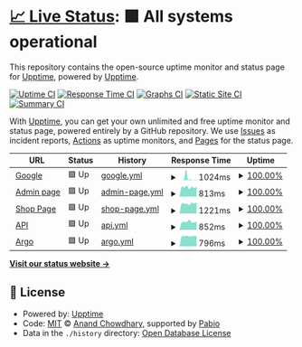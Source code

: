 # [📈 Live Status](https://upptime.github.io/upptime): <!--live status--> **🟩 All systems operational**

This repository contains the open-source uptime monitor and status page for [Upptime](https://upptime.js.org), powered by [Upptime](https://github.com/upptime/upptime).

[![Uptime CI](https://github.com/trungtrandb/upptime/workflows/Uptime%20CI/badge.svg)](https://github.com/trungtrandb/upptime/actions?query=workflow%3A%22Uptime+CI%22)
[![Response Time CI](https://github.com/trungtrandb/upptime/workflows/Response%20Time%20CI/badge.svg)](https://github.com/trungtrandb/upptime/actions?query=workflow%3A%22Response+Time+CI%22)
[![Graphs CI](https://github.com/trungtrandb/upptime/workflows/Graphs%20CI/badge.svg)](https://github.com/trungtrandb/upptime/actions?query=workflow%3A%22Graphs+CI%22)
[![Static Site CI](https://github.com/trungtrandb/upptime/workflows/Static%20Site%20CI/badge.svg)](https://github.com/trungtrandb/upptime/actions?query=workflow%3A%22Static+Site+CI%22)
[![Summary CI](https://github.com/trungtrandb/upptime/workflows/Summary%20CI/badge.svg)](https://github.com/trungtrandb/upptime/actions?query=workflow%3A%22Summary+CI%22)

With [Upptime](https://upptime.js.org), you can get your own unlimited and free uptime monitor and status page, powered entirely by a GitHub repository. We use [Issues](https://github.com/upptime/upptime/issues) as incident reports, [Actions](https://github.com/trungtrandb/upptime/actions) as uptime monitors, and [Pages](https://upptime.github.io/upptime) for the status page.

<!--start: status pages-->
<!-- This summary is generated by Upptime (https://github.com/upptime/upptime) -->
<!-- Do not edit this manually, your changes will be overwritten -->
<!-- prettier-ignore -->
| URL | Status | History | Response Time | Uptime |
| --- | ------ | ------- | ------------- | ------ |
| <img alt="" src="https://icons.duckduckgo.com/ip3/www.google.com.ico" height="13"> [Google](https://www.google.com) | 🟩 Up | [google.yml](https://github.com/trungtrandb/uptime/commits/HEAD/history/google.yml) | <details><summary><img alt="Response time graph" src="./graphs/google/response-time-week.png" height="20"> 1024ms</summary><br><a href="https://trungtrandb.github.io/uptime/history/google"><img alt="Response time 163" src="https://img.shields.io/endpoint?url=https%3A%2F%2Fraw.githubusercontent.com%2Ftrungtrandb%2Fuptime%2FHEAD%2Fapi%2Fgoogle%2Fresponse-time.json"></a><br><a href="https://trungtrandb.github.io/uptime/history/google"><img alt="24-hour response time 149" src="https://img.shields.io/endpoint?url=https%3A%2F%2Fraw.githubusercontent.com%2Ftrungtrandb%2Fuptime%2FHEAD%2Fapi%2Fgoogle%2Fresponse-time-day.json"></a><br><a href="https://trungtrandb.github.io/uptime/history/google"><img alt="7-day response time 1024" src="https://img.shields.io/endpoint?url=https%3A%2F%2Fraw.githubusercontent.com%2Ftrungtrandb%2Fuptime%2FHEAD%2Fapi%2Fgoogle%2Fresponse-time-week.json"></a><br><a href="https://trungtrandb.github.io/uptime/history/google"><img alt="30-day response time 548" src="https://img.shields.io/endpoint?url=https%3A%2F%2Fraw.githubusercontent.com%2Ftrungtrandb%2Fuptime%2FHEAD%2Fapi%2Fgoogle%2Fresponse-time-month.json"></a><br><a href="https://trungtrandb.github.io/uptime/history/google"><img alt="1-year response time 163" src="https://img.shields.io/endpoint?url=https%3A%2F%2Fraw.githubusercontent.com%2Ftrungtrandb%2Fuptime%2FHEAD%2Fapi%2Fgoogle%2Fresponse-time-year.json"></a></details> | <details><summary><a href="https://trungtrandb.github.io/uptime/history/google">100.00%</a></summary><a href="https://trungtrandb.github.io/uptime/history/google"><img alt="All-time uptime 100.00%" src="https://img.shields.io/endpoint?url=https%3A%2F%2Fraw.githubusercontent.com%2Ftrungtrandb%2Fuptime%2FHEAD%2Fapi%2Fgoogle%2Fuptime.json"></a><br><a href="https://trungtrandb.github.io/uptime/history/google"><img alt="24-hour uptime 100.00%" src="https://img.shields.io/endpoint?url=https%3A%2F%2Fraw.githubusercontent.com%2Ftrungtrandb%2Fuptime%2FHEAD%2Fapi%2Fgoogle%2Fuptime-day.json"></a><br><a href="https://trungtrandb.github.io/uptime/history/google"><img alt="7-day uptime 100.00%" src="https://img.shields.io/endpoint?url=https%3A%2F%2Fraw.githubusercontent.com%2Ftrungtrandb%2Fuptime%2FHEAD%2Fapi%2Fgoogle%2Fuptime-week.json"></a><br><a href="https://trungtrandb.github.io/uptime/history/google"><img alt="30-day uptime 100.00%" src="https://img.shields.io/endpoint?url=https%3A%2F%2Fraw.githubusercontent.com%2Ftrungtrandb%2Fuptime%2FHEAD%2Fapi%2Fgoogle%2Fuptime-month.json"></a><br><a href="https://trungtrandb.github.io/uptime/history/google"><img alt="1-year uptime 100.00%" src="https://img.shields.io/endpoint?url=https%3A%2F%2Fraw.githubusercontent.com%2Ftrungtrandb%2Fuptime%2FHEAD%2Fapi%2Fgoogle%2Fuptime-year.json"></a></details>
| <img alt="" src="https://icons.duckduckgo.com/ip3/admin.trungtq.io.ico" height="13"> [Admin page](https://admin.trungtq.io) | 🟩 Up | [admin-page.yml](https://github.com/trungtrandb/uptime/commits/HEAD/history/admin-page.yml) | <details><summary><img alt="Response time graph" src="./graphs/admin-page/response-time-week.png" height="20"> 813ms</summary><br><a href="https://trungtrandb.github.io/uptime/history/admin-page"><img alt="Response time 916" src="https://img.shields.io/endpoint?url=https%3A%2F%2Fraw.githubusercontent.com%2Ftrungtrandb%2Fuptime%2FHEAD%2Fapi%2Fadmin-page%2Fresponse-time.json"></a><br><a href="https://trungtrandb.github.io/uptime/history/admin-page"><img alt="24-hour response time 839" src="https://img.shields.io/endpoint?url=https%3A%2F%2Fraw.githubusercontent.com%2Ftrungtrandb%2Fuptime%2FHEAD%2Fapi%2Fadmin-page%2Fresponse-time-day.json"></a><br><a href="https://trungtrandb.github.io/uptime/history/admin-page"><img alt="7-day response time 813" src="https://img.shields.io/endpoint?url=https%3A%2F%2Fraw.githubusercontent.com%2Ftrungtrandb%2Fuptime%2FHEAD%2Fapi%2Fadmin-page%2Fresponse-time-week.json"></a><br><a href="https://trungtrandb.github.io/uptime/history/admin-page"><img alt="30-day response time 868" src="https://img.shields.io/endpoint?url=https%3A%2F%2Fraw.githubusercontent.com%2Ftrungtrandb%2Fuptime%2FHEAD%2Fapi%2Fadmin-page%2Fresponse-time-month.json"></a><br><a href="https://trungtrandb.github.io/uptime/history/admin-page"><img alt="1-year response time 916" src="https://img.shields.io/endpoint?url=https%3A%2F%2Fraw.githubusercontent.com%2Ftrungtrandb%2Fuptime%2FHEAD%2Fapi%2Fadmin-page%2Fresponse-time-year.json"></a></details> | <details><summary><a href="https://trungtrandb.github.io/uptime/history/admin-page">100.00%</a></summary><a href="https://trungtrandb.github.io/uptime/history/admin-page"><img alt="All-time uptime 97.42%" src="https://img.shields.io/endpoint?url=https%3A%2F%2Fraw.githubusercontent.com%2Ftrungtrandb%2Fuptime%2FHEAD%2Fapi%2Fadmin-page%2Fuptime.json"></a><br><a href="https://trungtrandb.github.io/uptime/history/admin-page"><img alt="24-hour uptime 100.00%" src="https://img.shields.io/endpoint?url=https%3A%2F%2Fraw.githubusercontent.com%2Ftrungtrandb%2Fuptime%2FHEAD%2Fapi%2Fadmin-page%2Fuptime-day.json"></a><br><a href="https://trungtrandb.github.io/uptime/history/admin-page"><img alt="7-day uptime 100.00%" src="https://img.shields.io/endpoint?url=https%3A%2F%2Fraw.githubusercontent.com%2Ftrungtrandb%2Fuptime%2FHEAD%2Fapi%2Fadmin-page%2Fuptime-week.json"></a><br><a href="https://trungtrandb.github.io/uptime/history/admin-page"><img alt="30-day uptime 97.32%" src="https://img.shields.io/endpoint?url=https%3A%2F%2Fraw.githubusercontent.com%2Ftrungtrandb%2Fuptime%2FHEAD%2Fapi%2Fadmin-page%2Fuptime-month.json"></a><br><a href="https://trungtrandb.github.io/uptime/history/admin-page"><img alt="1-year uptime 97.42%" src="https://img.shields.io/endpoint?url=https%3A%2F%2Fraw.githubusercontent.com%2Ftrungtrandb%2Fuptime%2FHEAD%2Fapi%2Fadmin-page%2Fuptime-year.json"></a></details>
| <img alt="" src="https://icons.duckduckgo.com/ip3/trungtq.io.ico" height="13"> [Shop Page](https://trungtq.io) | 🟩 Up | [shop-page.yml](https://github.com/trungtrandb/uptime/commits/HEAD/history/shop-page.yml) | <details><summary><img alt="Response time graph" src="./graphs/shop-page/response-time-week.png" height="20"> 1221ms</summary><br><a href="https://trungtrandb.github.io/uptime/history/shop-page"><img alt="Response time 2250" src="https://img.shields.io/endpoint?url=https%3A%2F%2Fraw.githubusercontent.com%2Ftrungtrandb%2Fuptime%2FHEAD%2Fapi%2Fshop-page%2Fresponse-time.json"></a><br><a href="https://trungtrandb.github.io/uptime/history/shop-page"><img alt="24-hour response time 1317" src="https://img.shields.io/endpoint?url=https%3A%2F%2Fraw.githubusercontent.com%2Ftrungtrandb%2Fuptime%2FHEAD%2Fapi%2Fshop-page%2Fresponse-time-day.json"></a><br><a href="https://trungtrandb.github.io/uptime/history/shop-page"><img alt="7-day response time 1221" src="https://img.shields.io/endpoint?url=https%3A%2F%2Fraw.githubusercontent.com%2Ftrungtrandb%2Fuptime%2FHEAD%2Fapi%2Fshop-page%2Fresponse-time-week.json"></a><br><a href="https://trungtrandb.github.io/uptime/history/shop-page"><img alt="30-day response time 1271" src="https://img.shields.io/endpoint?url=https%3A%2F%2Fraw.githubusercontent.com%2Ftrungtrandb%2Fuptime%2FHEAD%2Fapi%2Fshop-page%2Fresponse-time-month.json"></a><br><a href="https://trungtrandb.github.io/uptime/history/shop-page"><img alt="1-year response time 2250" src="https://img.shields.io/endpoint?url=https%3A%2F%2Fraw.githubusercontent.com%2Ftrungtrandb%2Fuptime%2FHEAD%2Fapi%2Fshop-page%2Fresponse-time-year.json"></a></details> | <details><summary><a href="https://trungtrandb.github.io/uptime/history/shop-page">100.00%</a></summary><a href="https://trungtrandb.github.io/uptime/history/shop-page"><img alt="All-time uptime 98.18%" src="https://img.shields.io/endpoint?url=https%3A%2F%2Fraw.githubusercontent.com%2Ftrungtrandb%2Fuptime%2FHEAD%2Fapi%2Fshop-page%2Fuptime.json"></a><br><a href="https://trungtrandb.github.io/uptime/history/shop-page"><img alt="24-hour uptime 100.00%" src="https://img.shields.io/endpoint?url=https%3A%2F%2Fraw.githubusercontent.com%2Ftrungtrandb%2Fuptime%2FHEAD%2Fapi%2Fshop-page%2Fuptime-day.json"></a><br><a href="https://trungtrandb.github.io/uptime/history/shop-page"><img alt="7-day uptime 100.00%" src="https://img.shields.io/endpoint?url=https%3A%2F%2Fraw.githubusercontent.com%2Ftrungtrandb%2Fuptime%2FHEAD%2Fapi%2Fshop-page%2Fuptime-week.json"></a><br><a href="https://trungtrandb.github.io/uptime/history/shop-page"><img alt="30-day uptime 97.83%" src="https://img.shields.io/endpoint?url=https%3A%2F%2Fraw.githubusercontent.com%2Ftrungtrandb%2Fuptime%2FHEAD%2Fapi%2Fshop-page%2Fuptime-month.json"></a><br><a href="https://trungtrandb.github.io/uptime/history/shop-page"><img alt="1-year uptime 98.18%" src="https://img.shields.io/endpoint?url=https%3A%2F%2Fraw.githubusercontent.com%2Ftrungtrandb%2Fuptime%2FHEAD%2Fapi%2Fshop-page%2Fuptime-year.json"></a></details>
| <img alt="" src="https://icons.duckduckgo.com/ip3/api.trungtq.io.ico" height="13"> [API](https://api.trungtq.io/auth/test) | 🟩 Up | [api.yml](https://github.com/trungtrandb/uptime/commits/HEAD/history/api.yml) | <details><summary><img alt="Response time graph" src="./graphs/api/response-time-week.png" height="20"> 852ms</summary><br><a href="https://trungtrandb.github.io/uptime/history/api"><img alt="Response time 1061" src="https://img.shields.io/endpoint?url=https%3A%2F%2Fraw.githubusercontent.com%2Ftrungtrandb%2Fuptime%2FHEAD%2Fapi%2Fapi%2Fresponse-time.json"></a><br><a href="https://trungtrandb.github.io/uptime/history/api"><img alt="24-hour response time 874" src="https://img.shields.io/endpoint?url=https%3A%2F%2Fraw.githubusercontent.com%2Ftrungtrandb%2Fuptime%2FHEAD%2Fapi%2Fapi%2Fresponse-time-day.json"></a><br><a href="https://trungtrandb.github.io/uptime/history/api"><img alt="7-day response time 852" src="https://img.shields.io/endpoint?url=https%3A%2F%2Fraw.githubusercontent.com%2Ftrungtrandb%2Fuptime%2FHEAD%2Fapi%2Fapi%2Fresponse-time-week.json"></a><br><a href="https://trungtrandb.github.io/uptime/history/api"><img alt="30-day response time 893" src="https://img.shields.io/endpoint?url=https%3A%2F%2Fraw.githubusercontent.com%2Ftrungtrandb%2Fuptime%2FHEAD%2Fapi%2Fapi%2Fresponse-time-month.json"></a><br><a href="https://trungtrandb.github.io/uptime/history/api"><img alt="1-year response time 1061" src="https://img.shields.io/endpoint?url=https%3A%2F%2Fraw.githubusercontent.com%2Ftrungtrandb%2Fuptime%2FHEAD%2Fapi%2Fapi%2Fresponse-time-year.json"></a></details> | <details><summary><a href="https://trungtrandb.github.io/uptime/history/api">100.00%</a></summary><a href="https://trungtrandb.github.io/uptime/history/api"><img alt="All-time uptime 98.45%" src="https://img.shields.io/endpoint?url=https%3A%2F%2Fraw.githubusercontent.com%2Ftrungtrandb%2Fuptime%2FHEAD%2Fapi%2Fapi%2Fuptime.json"></a><br><a href="https://trungtrandb.github.io/uptime/history/api"><img alt="24-hour uptime 100.00%" src="https://img.shields.io/endpoint?url=https%3A%2F%2Fraw.githubusercontent.com%2Ftrungtrandb%2Fuptime%2FHEAD%2Fapi%2Fapi%2Fuptime-day.json"></a><br><a href="https://trungtrandb.github.io/uptime/history/api"><img alt="7-day uptime 100.00%" src="https://img.shields.io/endpoint?url=https%3A%2F%2Fraw.githubusercontent.com%2Ftrungtrandb%2Fuptime%2FHEAD%2Fapi%2Fapi%2Fuptime-week.json"></a><br><a href="https://trungtrandb.github.io/uptime/history/api"><img alt="30-day uptime 97.46%" src="https://img.shields.io/endpoint?url=https%3A%2F%2Fraw.githubusercontent.com%2Ftrungtrandb%2Fuptime%2FHEAD%2Fapi%2Fapi%2Fuptime-month.json"></a><br><a href="https://trungtrandb.github.io/uptime/history/api"><img alt="1-year uptime 98.45%" src="https://img.shields.io/endpoint?url=https%3A%2F%2Fraw.githubusercontent.com%2Ftrungtrandb%2Fuptime%2FHEAD%2Fapi%2Fapi%2Fuptime-year.json"></a></details>
| <img alt="" src="https://icons.duckduckgo.com/ip3/argo.trungtq.io.ico" height="13"> [Argo](https://argo.trungtq.io) | 🟩 Up | [argo.yml](https://github.com/trungtrandb/uptime/commits/HEAD/history/argo.yml) | <details><summary><img alt="Response time graph" src="./graphs/argo/response-time-week.png" height="20"> 796ms</summary><br><a href="https://trungtrandb.github.io/uptime/history/argo"><img alt="Response time 1053" src="https://img.shields.io/endpoint?url=https%3A%2F%2Fraw.githubusercontent.com%2Ftrungtrandb%2Fuptime%2FHEAD%2Fapi%2Fargo%2Fresponse-time.json"></a><br><a href="https://trungtrandb.github.io/uptime/history/argo"><img alt="24-hour response time 774" src="https://img.shields.io/endpoint?url=https%3A%2F%2Fraw.githubusercontent.com%2Ftrungtrandb%2Fuptime%2FHEAD%2Fapi%2Fargo%2Fresponse-time-day.json"></a><br><a href="https://trungtrandb.github.io/uptime/history/argo"><img alt="7-day response time 796" src="https://img.shields.io/endpoint?url=https%3A%2F%2Fraw.githubusercontent.com%2Ftrungtrandb%2Fuptime%2FHEAD%2Fapi%2Fargo%2Fresponse-time-week.json"></a><br><a href="https://trungtrandb.github.io/uptime/history/argo"><img alt="30-day response time 838" src="https://img.shields.io/endpoint?url=https%3A%2F%2Fraw.githubusercontent.com%2Ftrungtrandb%2Fuptime%2FHEAD%2Fapi%2Fargo%2Fresponse-time-month.json"></a><br><a href="https://trungtrandb.github.io/uptime/history/argo"><img alt="1-year response time 1053" src="https://img.shields.io/endpoint?url=https%3A%2F%2Fraw.githubusercontent.com%2Ftrungtrandb%2Fuptime%2FHEAD%2Fapi%2Fargo%2Fresponse-time-year.json"></a></details> | <details><summary><a href="https://trungtrandb.github.io/uptime/history/argo">100.00%</a></summary><a href="https://trungtrandb.github.io/uptime/history/argo"><img alt="All-time uptime 99.02%" src="https://img.shields.io/endpoint?url=https%3A%2F%2Fraw.githubusercontent.com%2Ftrungtrandb%2Fuptime%2FHEAD%2Fapi%2Fargo%2Fuptime.json"></a><br><a href="https://trungtrandb.github.io/uptime/history/argo"><img alt="24-hour uptime 100.00%" src="https://img.shields.io/endpoint?url=https%3A%2F%2Fraw.githubusercontent.com%2Ftrungtrandb%2Fuptime%2FHEAD%2Fapi%2Fargo%2Fuptime-day.json"></a><br><a href="https://trungtrandb.github.io/uptime/history/argo"><img alt="7-day uptime 100.00%" src="https://img.shields.io/endpoint?url=https%3A%2F%2Fraw.githubusercontent.com%2Ftrungtrandb%2Fuptime%2FHEAD%2Fapi%2Fargo%2Fuptime-week.json"></a><br><a href="https://trungtrandb.github.io/uptime/history/argo"><img alt="30-day uptime 96.58%" src="https://img.shields.io/endpoint?url=https%3A%2F%2Fraw.githubusercontent.com%2Ftrungtrandb%2Fuptime%2FHEAD%2Fapi%2Fargo%2Fuptime-month.json"></a><br><a href="https://trungtrandb.github.io/uptime/history/argo"><img alt="1-year uptime 99.02%" src="https://img.shields.io/endpoint?url=https%3A%2F%2Fraw.githubusercontent.com%2Ftrungtrandb%2Fuptime%2FHEAD%2Fapi%2Fargo%2Fuptime-year.json"></a></details>

<!--end: status pages-->

[**Visit our status website →**](https://upptime.github.io/upptime)

## 📄 License

- Powered by: [Upptime](https://github.com/upptime/upptime)
- Code: [MIT](./LICENSE) © [Anand Chowdhary](https://anandchowdhary.com), supported by [Pabio](https://pabio.com)
- Data in the `./history` directory: [Open Database License](https://opendatacommons.org/licenses/odbl/1-0/)
